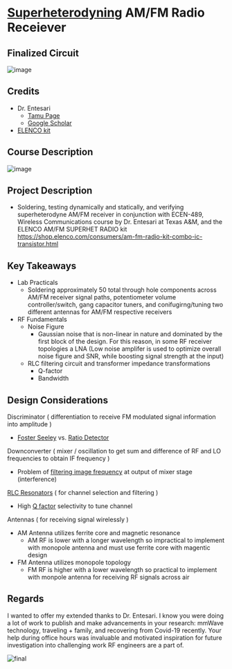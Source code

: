 # [Superheterodyning](https://en.wikipedia.org/wiki/Superheterodyne_receiver) AM/FM Radio Receiever 

## Finalized Circuit
![image](https://user-images.githubusercontent.com/61887299/236638341-f4ba2f65-112b-481f-ba2a-865e8f8638f5.png)



## Credits
- Dr. Entesari
  - [Tamu Page](https://engineering.tamu.edu/electrical/profiles/kentesari.html)
  - [Google Scholar](https://scholar.google.com/citations?user=_ZYmEFEAAAAJ&hl)
- [ELENCO kit](https://shop.elenco.com/consumers/am-fm-radio-kit-combo-ic-transistor.html)

## Course Description

![image](https://user-images.githubusercontent.com/61887299/236608637-a8c97562-3681-472e-aec6-9c9105861309.png)


## Project Description
- Soldering, testing dynamically and statically, and verifying superheterodyne AM/FM receiver in conjunction with ECEN-489, Wireless Communications course by Dr. Entesari at Texas A&amp;M, and  the ELENCO AM/FM SUPERHET RADIO kit https://shop.elenco.com/consumers/am-fm-radio-kit-combo-ic-transistor.html 

## Key Takeaways 
- Lab Practicals
  - Soldering approximately 50 total through hole components across AM/FM receiver signal paths, potentiometer volume controller/switch, gang capacitor tuners, and conifugirng/tuning two different antennas for AM/FM respective receivers
- RF Fundamentals
  - Noise Figure
    - Gaussian noise that is non-linear in nature and dominated by the first block of the design. For this reason, in some RF receiver topologies a LNA (Low noise amplifer is used to optimize overall noise figure and SNR, while boosting signal strength at the input)
  - RLC filtering circuit and transformer impedance transformations
    - Q-factor
    - Bandwidth
  
## Design Considerations

Discriminator ( differentiation to receive FM modulated signal information into amplitude )
- [Foster Seeley](https://en.wikipedia.org/wiki/Foster%E2%80%93Seeley_discriminator) vs. [Ratio Detector](https://en.wikipedia.org/wiki/Ratio_detector)


Downconverter ( mixer / oscillation to get sum and difference of RF and LO frequencies to obtain IF frequency )
- Problem of [filtering image frequency](https://en.wikipedia.org/?title=Image_frequency&redirect=no) at output of mixer stage (interference)


[RLC Resonators](https://en.wikipedia.org/wiki/RLC_circuit) ( for channel selection and filtering )
-   High [Q factor](https://en.wikipedia.org/wiki/Q_factor) selectivity to tune channel 


Antennas ( for receiving signal wirelessly )
- AM Antenna utilizes ferrite core and magnetic resonance  
  - AM RF is lower with a longer wavelength so impractical to implement with monopole antenna and must use ferrite core with magentic design
- FM Antenna utilizes monopole topology
  - FM RF is higher with a lower wavelength so practical to implement with monpole antenna for receiving RF signals across air
  
## Regards

I wanted to offer my extended thanks to Dr. Entesari. I know you were doing a lot of work to publish and make advancements in your research: mmWave technology, traveling + family, and recovering from Covid-19 recently. Your help during office hours was invaluable and motivated inspiration for future investigation into challenging work RF engineers are a part of.

![final](https://user-images.githubusercontent.com/61887299/236639110-32417956-10d4-471c-b96b-f9c91d926950.jpg)

  
  

